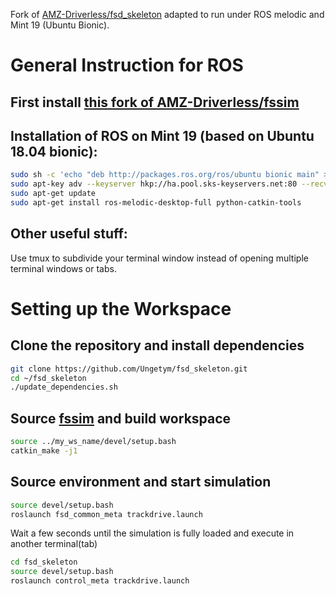 Fork of [AMZ-Driverless/fsd_skeleton](https://github.com/AMZ-Driverless/fsd_skeleton) adapted to run under ROS melodic and Mint 19 (Ubuntu Bionic).

# General Instruction for ROS

## First install [this fork of AMZ-Driverless/fssim](https://github.com/Ungetym/fssim/edit/master/README.md)

## Installation of ROS on Mint 19 (based on Ubuntu 18.04 bionic):

```bash
sudo sh -c 'echo "deb http://packages.ros.org/ros/ubuntu bionic main" > /etc/apt/sources.list.d/ros-latest.list'
sudo apt-key adv --keyserver hkp://ha.pool.sks-keyservers.net:80 --recv-key 421C365BD9FF1F717815A3895523BAEEB01FA116
sudo apt-get update
sudo apt-get install ros-melodic-desktop-full python-catkin-tools
```

## Other useful stuff:
Use tmux to subdivide your terminal window instead of opening multiple terminal windows or tabs.

# Setting up the Workspace
## Clone the repository and install dependencies
```bash
git clone https://github.com/Ungetym/fsd_skeleton.git
cd ~/fsd_skeleton
./update_dependencies.sh
```
## Source [fssim](https://github.com/Ungetym/fssim) and build workspace
```bash
source ../my_ws_name/devel/setup.bash
catkin_make -j1
```

## Source environment and start simulation
```bash
source devel/setup.bash
roslaunch fsd_common_meta trackdrive.launch
```
Wait a few seconds until the simulation is fully loaded and execute in another terminal(tab)
```bash
cd fsd_skeleton
source devel/setup.bash
roslaunch control_meta trackdrive.launch
```
